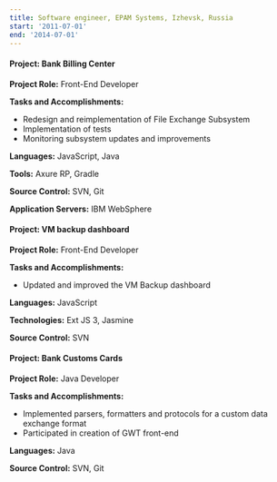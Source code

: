 ```yaml
---
title: Software engineer, EPAM Systems, Izhevsk, Russia
start: '2011-07-01'
end: '2014-07-01'
---
```

#### Project: Bank Billing Center

**Project Role:** Front-End Developer

**Tasks and Accomplishments:**

- Redesign and reimplementation of File Exchange Subsystem
- Implementation of tests
- Monitoring subsystem updates and improvements

**Languages:** JavaScript, Java

**Tools:** Axure RP, Gradle

**Source Control:** SVN, Git

**Application Servers:** IBM WebSphere

#### Project: VM backup dashboard

**Project Role:** Front-End Developer

**Tasks and Accomplishments:**

- Updated and improved the VM Backup dashboard

**Languages:** JavaScript

**Technologies:** Ext JS 3, Jasmine

**Source Control:** SVN

#### Project: Bank Customs Cards

**Project Role:** Java Developer

**Tasks and Accomplishments:**

- Implemented parsers, formatters and protocols for a custom data exchange format
- Participated in creation of GWT front-end

**Languages:** Java

**Source Control:** SVN, Git

